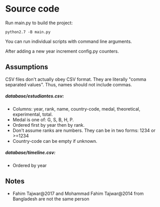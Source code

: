 # Source code
Run main.py to build the project:
```
python2.7 -B main.py
```

You can run individual scripts with command line arguments.

After adding a new year increment config.py counters.

## Assumptions

CSV files don't actually obey CSV format. They are literally "comma separated values". Thus, names should not include commas.

##### database/estudiantes.csv:
* Columns: year, rank, name, country-code, medal, theoretical, experimental, total.
* Medal is one of: G, S, B, H, P.
* Ordered first by year then by rank.
* Don't assume ranks are numbers. They can be in two forms: 1234 or >=1234
* Country-code can be empty if unknown.

##### database/timeline.csv:
* Ordered by year

## Notes
* Fahim Tajwar@2017 and Mohammad Fahim Tajwar@2014 from Bangladesh are not the same person
